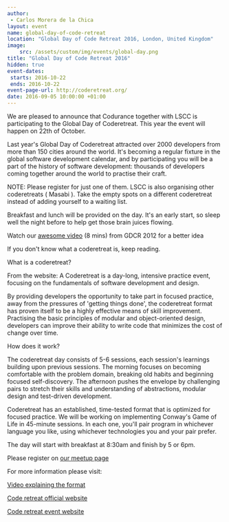 ```yaml
---
author: 
 - Carlos Morera de la Chica
layout: event
name: global-day-of-code-retreat
location: "Global Day of Code Retreat 2016, London, United Kingdom"
image:
    src: /assets/custom/img/events/global-day.png
title: "Global Day of Code Retreat 2016"
hidden: true
event-dates: 
 starts: 2016-10-22
 ends: 2016-10-22
event-page-url: http://coderetreat.org/
date: 2016-09-05 10:00:00 +01:00
---
```


We are pleased to announce that Codurance together with LSCC is participating to the Global Day of Coderetreat. This year the event will happen on 22th of October. 

Last year's Global Day of Coderetreat attracted over 2000 developers from more than 150 cities around the world. It's becoming a regular fixture in the global software development calendar, and by participating you will be a part of the history of software development: thousands of developers coming together around the world to practise their craft.

NOTE: Please register for just one of them. LSCC is also organising other coderetreats ( Masabi ). Take the empty spots on a different coderetreat instead of adding yourself to a waiting list.

Breakfast and lunch will be provided on the day. It's an early start, so sleep well the night before to help get those brain juices flowing.

Watch our [awesome video](vimeo.com/56026932) (8 mins) from GDCR 2012 for a better idea

If you don't know what a coderetreat is, keep reading.

What is a coderetreat?

From the website: A Coderetreat is a day-long, intensive practice event, focusing on the fundamentals of software development and design.

By providing developers the opportunity to take part in focused practice, away from the pressures of 'getting things done', the coderetreat format has proven itself to be a highly effective means of skill improvement. Practising the basic principles of modular and object-oriented design, developers can improve their ability to write code that minimizes the cost of change over time.

How does it work?

The coderetreat day consists of 5-6 sessions, each session's learnings building upon previous sessions. The morning focuses on becoming comfortable with the problem domain, breaking old habits and beginning focused self-discovery. The afternoon pushes the envelope by challenging pairs to stretch their skills and understanding of abstractions, modular design and test-driven development.

Coderetreat has an established, time-tested format that is optimized for focused practice. We will be working on implementing Conway's Game of Life in 45-minute sessions. In each one, you'll pair program in whichever language you like, using whichever technologies you and your pair prefer.

The day will start with breakfast at 8:30am and finish by 5 or 6pm.

Please register on [our meetup page](http://www.meetup.com/london-software-craftsmanship/events/234173628/)

For more information please visit:

[Video explaining the format](http://coderetreat.org/about)

[Code retreat official website](http://globalday.coderetreat.org/)

[Code retreat event website](http://coderetreat.org/)
